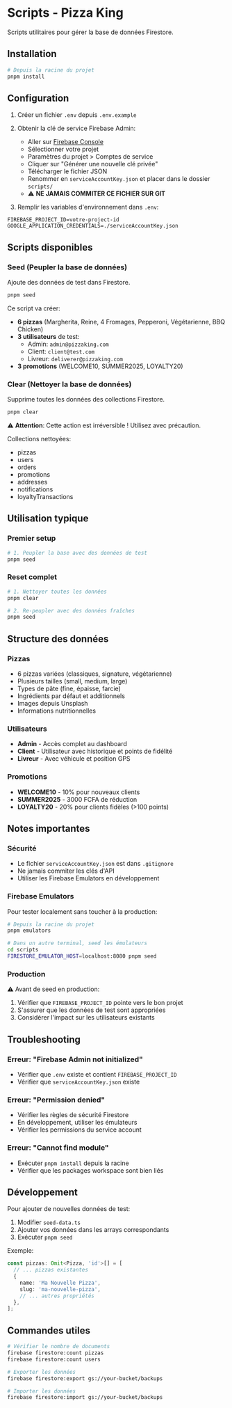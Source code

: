 # Scripts - Pizza King

Scripts utilitaires pour gérer la base de données Firestore.

## Installation

```bash
# Depuis la racine du projet
pnpm install
```

## Configuration

1. Créer un fichier `.env` depuis `.env.example`
2. Obtenir la clé de service Firebase Admin:
   - Aller sur [Firebase Console](https://console.firebase.google.com)
   - Sélectionner votre projet
   - Paramètres du projet > Comptes de service
   - Cliquer sur "Générer une nouvelle clé privée"
   - Télécharger le fichier JSON
   - Renommer en `serviceAccountKey.json` et placer dans le dossier `scripts/`
   - ⚠️ **NE JAMAIS COMMITER CE FICHIER SUR GIT**

3. Remplir les variables d'environnement dans `.env`:
```env
FIREBASE_PROJECT_ID=votre-project-id
GOOGLE_APPLICATION_CREDENTIALS=./serviceAccountKey.json
```

## Scripts disponibles

### Seed (Peupler la base de données)

Ajoute des données de test dans Firestore.

```bash
pnpm seed
```

Ce script va créer:
- **6 pizzas** (Margherita, Reine, 4 Fromages, Pepperoni, Végétarienne, BBQ Chicken)
- **3 utilisateurs** de test:
  - Admin: `admin@pizzaking.com`
  - Client: `client@test.com`
  - Livreur: `deliverer@pizzaking.com`
- **3 promotions** (WELCOME10, SUMMER2025, LOYALTY20)

### Clear (Nettoyer la base de données)

Supprime toutes les données des collections Firestore.

```bash
pnpm clear
```

⚠️ **Attention**: Cette action est irréversible ! Utilisez avec précaution.

Collections nettoyées:
- pizzas
- users
- orders
- promotions
- addresses
- notifications
- loyaltyTransactions

## Utilisation typique

### Premier setup
```bash
# 1. Peupler la base avec des données de test
pnpm seed
```

### Reset complet
```bash
# 1. Nettoyer toutes les données
pnpm clear

# 2. Re-peupler avec des données fraîches
pnpm seed
```

## Structure des données

### Pizzas
- 6 pizzas variées (classiques, signature, végétarienne)
- Plusieurs tailles (small, medium, large)
- Types de pâte (fine, épaisse, farcie)
- Ingrédients par défaut et additionnels
- Images depuis Unsplash
- Informations nutritionnelles

### Utilisateurs
- **Admin** - Accès complet au dashboard
- **Client** - Utilisateur avec historique et points de fidélité
- **Livreur** - Avec véhicule et position GPS

### Promotions
- **WELCOME10** - 10% pour nouveaux clients
- **SUMMER2025** - 3000 FCFA de réduction
- **LOYALTY20** - 20% pour clients fidèles (>100 points)

## Notes importantes

### Sécurité
- Le fichier `serviceAccountKey.json` est dans `.gitignore`
- Ne jamais commiter les clés d'API
- Utiliser les Firebase Emulators en développement

### Firebase Emulators
Pour tester localement sans toucher à la production:

```bash
# Depuis la racine du projet
pnpm emulators

# Dans un autre terminal, seed les émulateurs
cd scripts
FIRESTORE_EMULATOR_HOST=localhost:8080 pnpm seed
```

### Production
⚠️ Avant de seed en production:
1. Vérifier que `FIREBASE_PROJECT_ID` pointe vers le bon projet
2. S'assurer que les données de test sont appropriées
3. Considérer l'impact sur les utilisateurs existants

## Troubleshooting

### Erreur: "Firebase Admin not initialized"
- Vérifier que `.env` existe et contient `FIREBASE_PROJECT_ID`
- Vérifier que `serviceAccountKey.json` existe

### Erreur: "Permission denied"
- Vérifier les règles de sécurité Firestore
- En développement, utiliser les émulateurs
- Vérifier les permissions du service account

### Erreur: "Cannot find module"
- Exécuter `pnpm install` depuis la racine
- Vérifier que les packages workspace sont bien liés

## Développement

Pour ajouter de nouvelles données de test:

1. Modifier `seed-data.ts`
2. Ajouter vos données dans les arrays correspondants
3. Exécuter `pnpm seed`

Exemple:
```typescript
const pizzas: Omit<Pizza, 'id'>[] = [
  // ... pizzas existantes
  {
    name: 'Ma Nouvelle Pizza',
    slug: 'ma-nouvelle-pizza',
    // ... autres propriétés
  },
];
```

## Commandes utiles

```bash
# Vérifier le nombre de documents
firebase firestore:count pizzas
firebase firestore:count users

# Exporter les données
firebase firestore:export gs://your-bucket/backups

# Importer les données
firebase firestore:import gs://your-bucket/backups
```
